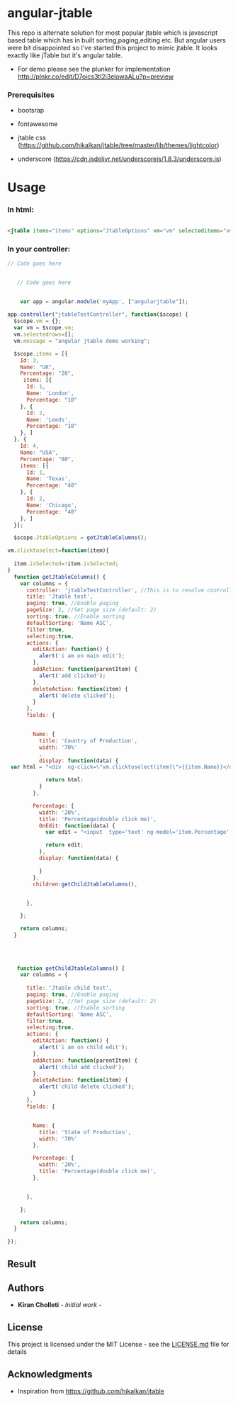# angular-jtable
This repo is alternate solution for most popular jtable which is javascript based table which has in built sorting,paging,editing etc. But angular users were bit disappointed so I've started this project to mimic jtable. It looks exactly like jTable but it's angular table. 

- For demo please see the plunker for implementation http://plnkr.co/edit/D7oics3tl2i3elowaALu?p=preview

### Prerequisites
- bootsrap

- fontawesome

- jtable css (https://github.com/hikalkan/jtable/tree/master/lib/themes/lightcolor)

- underscore (https://cdn.jsdelivr.net/underscorejs/1.8.3/underscore.js)

# Usage

### In html:
``` html

<jtable items="items" options="JtableOptions" vm="vm" selecteditems="vm.selectedrows"></jtable>
```

### In your controller:
```js
// Code goes here


   // Code goes here


    var app = angular.module('myApp', ["angularjtable"]);
    
app.controller("jtableTestController", function($scope) {
  $scope.vm = {};
  var vm = $scope.vm;
  vm.selectedrows=[];
  vm.message = "angular jtable demo working";

  $scope.items = [{
    Id: 3,
    Name: "UK",
    Percentage: "20",
     items: [{
      Id: 1,
      Name: 'London',
      Percentage: "10"
    }, {
      Id: 2,
      Name: 'Leeds',
      Percentage: "10"
    }, ]
  }, {
    Id: 4,
    Name: "USA",
    Percentage: "80",
    items: [{
      Id: 1,
      Name: 'Texas',
      Percentage: "40"
    }, {
      Id: 2,
      Name: 'Chicago',
      Percentage: "40"
    }, ]
  }];

  $scope.JtableOptions = getJtableColumns();

vm.clicktoselect=function(item){
  
  item.isSelected=!item.isSelected;
}
  function getJtableColumns() {
    var columns = {
      controller: 'jtableTestController', //This is to resolve controller methods that you used in Display,OnEdit functions
      title: 'Jtable test',
      paging: true, //Enable paging
      pageSize: 2, //Set page size (default: 2)
      sorting: true, //Enable sorting
      defaultSorting: 'Name ASC',
      filter:true,
      selecting:true,
      actions: {
        editAction: function() {
          alert('i am on main edit');
        },
        addAction: function(parentItem) {
          alert('add clicked');
        },
        deleteAction: function(item) {
          alert('delete clicked');
        }
      },
      fields: {


        Name: {
          title: 'Country of Production',
          width: '70%'
          ,
          display: function(data) {
 var html = "<div  ng-click=\"vm.clicktoselect(item)\">{{item.Name}}</div>";

            return html;
          }
        },

        Percentage: {
          width: '20%',
          title: 'Percentage(double click me)',
          OnEdit: function(data) {
            var edit = "<input  type='text' ng-model='item.Percentage' />";

            return edit;
          },
          display: function(data) {

          }
        },
        children:getChildJtableColumns(),


      },

    };

    return columns;
  }
  
  
  
  
   function getChildJtableColumns() {
    var columns = {
     
      title: 'Jtable child test',
      paging: true, //Enable paging
      pageSize: 2, //Set page size (default: 2)
      sorting: true, //Enable sorting
      defaultSorting: 'Name ASC',
      filter:true,
      selecting:true,
      actions: {
        editAction: function() {
          alert('i am on child edit');
        },
        addAction: function(parentItem) {
          alert('child add clicked');
        },
        deleteAction: function(item) {
          alert('child delete clicked');
        }
      },
      fields: {


        Name: {
          title: 'State of Production',
          width: '70%'
        },

        Percentage: {
          width: '20%',
          title: 'Percentage(double click me)',
        },


      },

    };

    return columns;
  }

});
```


## Result


## Authors

* **Kiran Cholleti** - *Initial work* - 



## License

This project is licensed under the MIT License - see the [LICENSE.md](LICENSE.md) file for details

## Acknowledgments
* Inspiration from https://github.com/hikalkan/jtable

